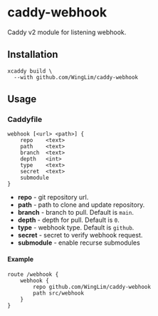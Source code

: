 # caddy-webhook
Caddy v2 module for listening webhook.

## Installation
```shell
xcaddy build \
  --with github.com/WingLim/caddy-webhook
```

## Usage

### Caddyfile

```
webhook [<url> <path>] {
    repo	<text>
    path 	<text>
    branch 	<text>
    depth	<int>
    type 	<text>
    secret	<text>
    submodule
}
```

- **repo** - git repository url.
- **path** - path to clone and update repository.
- **branch** - branch to pull. Default is `main`.
- **depth** - depth for pull. Default is `0`.
- **type** - webhook type. Default is `github`.
- **secret** - secret to verify webhook request.
- **submodule** - enable recurse submodules

#### Example

```
route /webhook {
    webhook {
        repo github.com/WingLim/caddy-webhook
        path src/webhook
    }
}
```